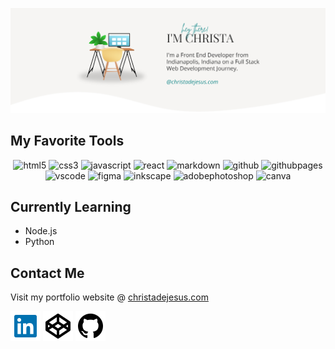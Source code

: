 ![hey there! I'm Christa.](/header-102022.png)

## My Favorite Tools

<div align="center">
  
![html5](https://img.shields.io/badge/HTML5-E34F26?style=for-the-badge&logo=html5&logoColor=white)
![css3](https://img.shields.io/badge/CSS3-1572B6?style=for-the-badge&logo=css3&logoColor=white)
![javascript](https://img.shields.io/badge/JavaScript-323330?style=for-the-badge&logo=javascript&logoColor=F7DF1E)
![react](https://img.shields.io/badge/React-20232A?style=for-the-badge&logo=react&logoColor=61DAFB)
![markdown](https://img.shields.io/badge/Markdown-000000?style=for-the-badge&logo=markdown&logoColor=white)
![github](https://img.shields.io/badge/GitHub-100000?style=for-the-badge&logo=github&logoColor=white)
![githubpages](https://img.shields.io/badge/GitHub%20Pages-222222?style=for-the-badge&logo=GitHub%20Pages&logoColor=white)
![vscode](https://img.shields.io/badge/VSCode-0078D4?style=for-the-badge&logo=visual%20studio%20code&logoColor=white)
![figma](https://img.shields.io/badge/Figma-F24E1E?style=for-the-badge&logo=figma&logoColor=white)
![inkscape](https://img.shields.io/badge/Inkscape-000000?style=for-the-badge&logo=Inkscape&logoColor=white)
![adobephotoshop](https://img.shields.io/badge/Adobe%20Photoshop-31A8FF?style=for-the-badge&logo=Adobe%20Photoshop&logoColor=black)
![canva](https://img.shields.io/badge/Canva-%2300C4CC.svg?&style=for-the-badge&logo=Canva&logoColor=white)

</div>

## Currently Learning

- Node.js
- Python

## Contact Me

Visit my portfolio website @ [christadejesus.com](http://christadejesus.com)

<a href="https://linkedin.com/in/christa-dejesus/" target="_blank" rel="noreferrer">![linkedin](/linkedin-box-fill.svg)</a>
<a href="https://codepen.io/christadejesus" target="_blank" rel="noreferrer">![codepen](/codepen-line.svg)</a>
<a href="https://github.com/christadejesus" target="_blank" rel="noreferrer">![github](/github-fill.svg)</a>
